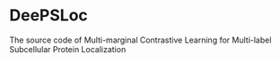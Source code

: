 # DeePSLoc
The source code of Multi-marginal Contrastive Learning for Multi-label Subcellular Protein Localization
